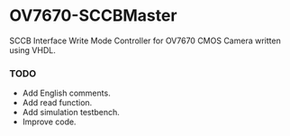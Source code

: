 # OV7670-SCCBMaster
SCCB Interface Write Mode Controller for OV7670 CMOS Camera written using VHDL.

### TODO
- Add English comments.
- Add read function.
- Add simulation testbench.
- Improve code.
